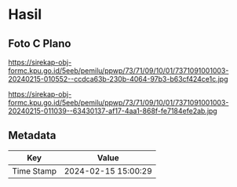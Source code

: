 # Hasil

## Foto C Plano

https://sirekap-obj-formc.kpu.go.id/5eeb/pemilu/ppwp/73/71/09/10/01/7371091001003-20240215-010552--ccdca63b-230b-4064-97b3-b63cf424ce1c.jpg

https://sirekap-obj-formc.kpu.go.id/5eeb/pemilu/ppwp/73/71/09/10/01/7371091001003-20240215-011039--63430137-af17-4aa1-868f-fe7184efe2ab.jpg


## Metadata

| Key        | Value               |
| ---------- | ------------------- |
| Time Stamp | 2024-02-15 15:00:29 |




